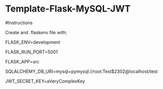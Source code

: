 # Template-Flask-MySQL-JWT

#Instructions

Create and .flaskenv file with:

FLASK_ENV=development

FLASK_RUN_PORT=5001

FLASK_APP=src

SQLALCHEMY_DB_URI=mysql+pymysql://root:Test$2302@localhost/test

JWT_SECRET_KEY=aVeryComplexKey
